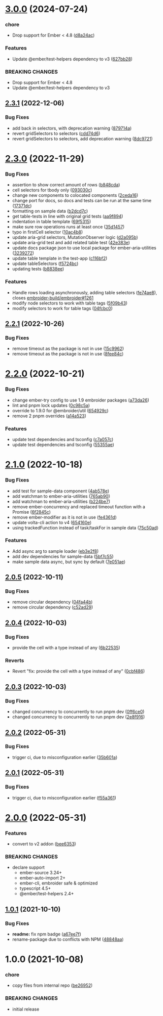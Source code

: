 # [3.0.0](https://github.com/CrowdStrike/ember-aria/compare/v2.3.1...v3.0.0) (2024-07-24)


### chore

* Drop support for Ember < 4.8 ([d8a24ac](https://github.com/CrowdStrike/ember-aria/commit/d8a24ac50039d26c72a82595001587a3dbfc6630))


### Features

* Update @ember/test-helpers dependency to v3 ([627bb28](https://github.com/CrowdStrike/ember-aria/commit/627bb28ba04eec76a1b124293e31b0dfc6949c67))


### BREAKING CHANGES

* Drop support for Ember < 4.8
* Update @ember/test-helpers dependency to v3

## [2.3.1](https://github.com/CrowdStrike/ember-aria/compare/v2.3.0...v2.3.1) (2022-12-06)


### Bug Fixes

* add back in selectors, with deprecation warning ([879714a](https://github.com/CrowdStrike/ember-aria/commit/879714a4721107c03c46d51fb8129e7a61ed8619))
* revert gridSelectors to selectors ([cdd74d6](https://github.com/CrowdStrike/ember-aria/commit/cdd74d6be8080085e11ca56f6ace02ae12945ef7))
* revert gridSelectors to selectors, add deprecation warning ([8dc9721](https://github.com/CrowdStrike/ember-aria/commit/8dc9721fdcb4a09688af90169b3ee6673bb6b4b3))

# [2.3.0](https://github.com/CrowdStrike/ember-aria/compare/v2.2.1...v2.3.0) (2022-11-29)


### Bug Fixes

* assertion to show correct amount of rows ([b848cda](https://github.com/CrowdStrike/ember-aria/commit/b848cda9239d6b34e44859f63170b3269a6cfeb8))
* cell selectors for tbody only ([093030c](https://github.com/CrowdStrike/ember-aria/commit/093030cffa719c1800ab0a42c8546093767be58c))
* change new components to colocated components ([2ceda16](https://github.com/CrowdStrike/ember-aria/commit/2ceda16777e6aa10ca2a1a200533c4e2730f5406))
* change port for docs, so docs and tests can be run at the same time ([17371dc](https://github.com/CrowdStrike/ember-aria/commit/17371dcfa8e7b1888298d9da6cc63c6b1a821854))
* formatting on sample data ([b2dcd7c](https://github.com/CrowdStrike/ember-aria/commit/b2dcd7c6b873f4b08302fd97fe8d2fe26dbc785a))
* get table-tests in line with original grid tests ([aa9f894](https://github.com/CrowdStrike/ember-aria/commit/aa9f894b860d8589cb980f1349b3c946c3b40cf1))
* indentation in table template ([69f5315](https://github.com/CrowdStrike/ember-aria/commit/69f53153b4c26263ca14794aff29352b1a6e431b))
* make sure row operations runs at least once ([35d1457](https://github.com/CrowdStrike/ember-aria/commit/35d14579a6bd040d30deb5b96b0ee51c8fa60c01))
* typo in firstCell selector ([10ac4b8](https://github.com/CrowdStrike/ember-aria/commit/10ac4b8e54c7dad46467369584c19b25cc355ec0))
* update aria-grid selectors, MutationObserver logic ([d2a095b](https://github.com/CrowdStrike/ember-aria/commit/d2a095b601da51c095cf3b09b0ad8878fc941369))
* update aria-grid test and add related table test ([42e383e](https://github.com/CrowdStrike/ember-aria/commit/42e383e09afda9403c5ae3fd6b6a4050225e1b7b))
* update docs package json to use local package for ember-aria-utilities ([3239272](https://github.com/CrowdStrike/ember-aria/commit/3239272e03557c4e12165663dfff715e24a523c2))
* update table template in the test-app ([c116bf2](https://github.com/CrowdStrike/ember-aria/commit/c116bf20faea42f20fd9c7eaacc991bf5fa7574d))
* update tableSelectors ([f5724bc](https://github.com/CrowdStrike/ember-aria/commit/f5724bc22b98cd64ac823eae1fc7ff1fffc8b01d))
* updating tests ([b8838ee](https://github.com/CrowdStrike/ember-aria/commit/b8838ee1c94c35d3cbfb44a7b3d8ebec8bd05852))


### Features

* Handle rows loading asynchronously, adding table selectors ([fe74ae8](https://github.com/CrowdStrike/ember-aria/commit/fe74ae8e67254c4506007ee196ab7aff2c536f44)), closes [embroider-build/embroider#1261](https://github.com/embroider-build/embroider/issues/1261)
* modify node selectors to work with table tags ([5f09b43](https://github.com/CrowdStrike/ember-aria/commit/5f09b434337cb8ab2773acf4bb1f086b5b21dd94))
* modify selectors to work for table tags ([04fcbc0](https://github.com/CrowdStrike/ember-aria/commit/04fcbc0f6c3ed4dbb694602d00d262884e8a4c60))

## [2.2.1](https://github.com/CrowdStrike/ember-aria/compare/v2.2.0...v2.2.1) (2022-10-26)


### Bug Fixes

* remove timeout as the package is not in use ([15c9962](https://github.com/CrowdStrike/ember-aria/commit/15c99623c2f96f2db2793408682ba27c9a7ed0c3))
* remove timeout as the package is not in use ([8fee84c](https://github.com/CrowdStrike/ember-aria/commit/8fee84c8d51ba1e4b5819ef35d3d45fd59ec4c7d))

# [2.2.0](https://github.com/CrowdStrike/ember-aria/compare/v2.1.0...v2.2.0) (2022-10-21)


### Bug Fixes

* change ember-try config to use 1.9 embroider packages ([a73da26](https://github.com/CrowdStrike/ember-aria/commit/a73da269eae68efc3767a0a3c6c3818b8c4e6cef))
* lint and pnpm lock updates ([0c98c5a](https://github.com/CrowdStrike/ember-aria/commit/0c98c5aa8935f037554da5ac9cced98f16deba07))
* override to 1.9.0 for @embroider/util ([654929c](https://github.com/CrowdStrike/ember-aria/commit/654929c03d67042e2e52ce095a0d6f84373b4196))
* remove 2 pnpm overrides ([a14a523](https://github.com/CrowdStrike/ember-aria/commit/a14a523f74cc483ec599f29e6fae8e27a761f783))


### Features

* update test dependencies and tsconfig ([c7a057c](https://github.com/CrowdStrike/ember-aria/commit/c7a057c8511bb25a2c544fe8b8d6f64683fbe00e))
* update test dependencies and tsconfig ([55355ae](https://github.com/CrowdStrike/ember-aria/commit/55355ae03b7d49a13c9f2c64e6c1306e73c0e0be))

# [2.1.0](https://github.com/CrowdStrike/ember-aria/compare/v2.0.5...v2.1.0) (2022-10-18)


### Bug Fixes

* add test for sample-data component ([4ab578e](https://github.com/CrowdStrike/ember-aria/commit/4ab578e3403dea8ed50ff0fd023c9fbd6c091b42))
* add watchman to ember-aria-utilities ([765ab90](https://github.com/CrowdStrike/ember-aria/commit/765ab9044d81dc2ca19af5c75256ee663de1c014))
* add watchman to ember-aria-utilities ([b224be7](https://github.com/CrowdStrike/ember-aria/commit/b224be75d6746514ba77e9864dfaea6952cd08a8))
* remove ember-concurrency and replaced timeout function with a Promise ([6f2845c](https://github.com/CrowdStrike/ember-aria/commit/6f2845c5200adf1bdecb98c768ca865bb727087b))
* remove ember-modifier as it is not in use ([fe4361d](https://github.com/CrowdStrike/ember-aria/commit/fe4361def6a282200d48e59ad29d9776efb8e29b))
* update volta-cli action to v4 ([654160e](https://github.com/CrowdStrike/ember-aria/commit/654160ea0eb49b03965117343fc9c2f50acd3eee))
* using trackedFunction instead of task/taskFor in sample data ([75c50ad](https://github.com/CrowdStrike/ember-aria/commit/75c50ad85e9f10eac19dc1d06e8d34322c9e1b1d))


### Features

* Add async arg to sample loader ([eb3e2f8](https://github.com/CrowdStrike/ember-aria/commit/eb3e2f832d24bf57ae578759d764450d38c7876c))
* add dev dependencies for sample-data ([5bf7c55](https://github.com/CrowdStrike/ember-aria/commit/5bf7c559c95198bd15481a2f5e9dd94196225b2b))
* make sample data async, but sync by default ([7e051ae](https://github.com/CrowdStrike/ember-aria/commit/7e051ae42b2452c531486fde4c20e584ea9a6b2a))

## [2.0.5](https://github.com/CrowdStrike/ember-aria/compare/v2.0.4...v2.0.5) (2022-10-11)


### Bug Fixes

* remove circular dependency ([04fa44b](https://github.com/CrowdStrike/ember-aria/commit/04fa44bdca3084c0042c54b07971e700926b7c5a))
* remove circular dependency ([c52ad29](https://github.com/CrowdStrike/ember-aria/commit/c52ad293c6313614abebaeadf78b5a40a8008edc))

## [2.0.4](https://github.com/CrowdStrike/ember-aria/compare/v2.0.3...v2.0.4) (2022-10-03)


### Bug Fixes

* provide the cell with a type instead of any ([6b22535](https://github.com/CrowdStrike/ember-aria/commit/6b2253560c47359a5d45fbbb7822b0856ca190e7))


### Reverts

* Revert "fix: provide the cell with a type instead of any" ([0cbf486](https://github.com/CrowdStrike/ember-aria/commit/0cbf4867bbfd15b5a1cad3cb637fdc0450611e1e))

## [2.0.3](https://github.com/CrowdStrike/ember-aria/compare/v2.0.2...v2.0.3) (2022-10-03)


### Bug Fixes

* changed concurrency to concurrently to run pnpm dev ([0ff6ce0](https://github.com/CrowdStrike/ember-aria/commit/0ff6ce087a1b5767823638ad64b0e3d33a04099e))
* changed concurrency to concurrently to run pnpm dev ([2e8f916](https://github.com/CrowdStrike/ember-aria/commit/2e8f916c6ad99108584ca2c2c1f3b917aaed4d51))

## [2.0.2](https://github.com/CrowdStrike/ember-aria/compare/v2.0.1...v2.0.2) (2022-05-31)


### Bug Fixes

* trigger ci, due to misconfiguration earlier ([35b601a](https://github.com/CrowdStrike/ember-aria/commit/35b601a754c7ccf06b527cacbbdb4cfa5a6f2b8a))

## [2.0.1](https://github.com/CrowdStrike/ember-aria/compare/v2.0.0...v2.0.1) (2022-05-31)


### Bug Fixes

* trigger ci, due to misconfiguration earlier ([f55a361](https://github.com/CrowdStrike/ember-aria/commit/f55a361c255a507b3d297c17ca4b05aeee6710f3))

# [2.0.0](https://github.com/CrowdStrike/ember-aria/compare/v1.0.1...v2.0.0) (2022-05-31)


### Features

* convert to v2 addon ([bee6353](https://github.com/CrowdStrike/ember-aria/commit/bee63539dd5ef5ba4bcf9444cfc16ca354ef0df4))


### BREAKING CHANGES

* declare support
  - ember-source 3.24+
  - ember-auto-import 2+
  - ember-cli, embroider safe & optimized
  - typescript 4.5+
  - @ember/test-helpers 2.4+

## [1.0.1](https://github.com/CrowdStrike/ember-aria/compare/v1.0.0...v1.0.1) (2021-10-10)


### Bug Fixes

* **readme:** fix npm badge ([a67ee7f](https://github.com/CrowdStrike/ember-aria/commit/a67ee7fe2512c443235129a08d26b618b5fdc43b))
* rename-package due to conflicts with NPM ([48848aa](https://github.com/CrowdStrike/ember-aria/commit/48848aa2e91e530218d21d5f10fe0de615c72ecc))

# 1.0.0 (2021-10-08)


### chore

* copy files from internal repo ([be26952](https://github.com/CrowdStrike/ember-aria/commit/be26952fb31d5eab9044b0ccdb0813683d8ba50a))


### BREAKING CHANGES

* initial release
